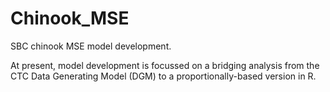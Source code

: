 # Chinook_MSE
SBC chinook MSE model development.

At present, model development is focussed on a bridging analysis from the CTC Data Generating Model (DGM) to a proportionally-based version in R.
